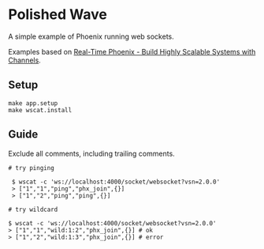 # Polished Wave

A simple example of Phoenix running web sockets.

Examples based on [Real-Time Phoenix - Build Highly Scalable Systems with Channels](https://pragprog.com/titles/sbsockets/real-time-phoenix/).

## Setup

    make app.setup
    make wscat.install

## Guide

Exclude all comments, including trailing comments.

    # try pinging

     $ wscat -c 'ws://localhost:4000/socket/websocket?vsn=2.0.0'
     > ["1","1","ping","phx_join",{}]
     > ["1","2","ping","ping",{}]

    # try wildcard

    $ wscat -c 'ws://localhost:4000/socket/websocket?vsn=2.0.0'
    > ["1","1","wild:1:2","phx_join",{}] # ok
    > ["1","2","wild:1:3","phx_join",{}] # error
